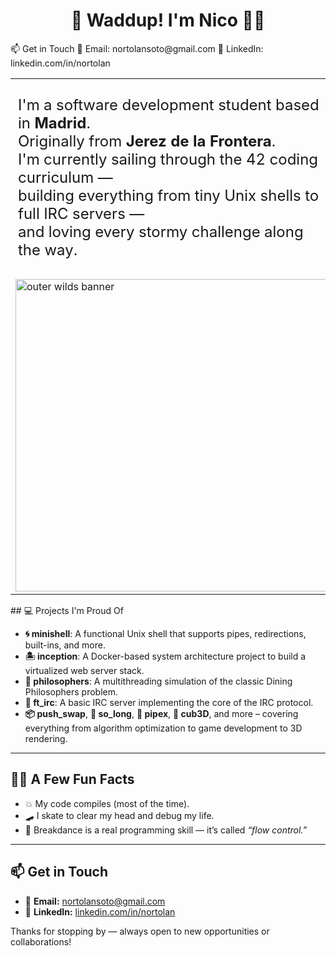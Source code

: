 <span align="center">

# 🌺 Waddup! I'm Nico 🏴‍☠️ 

<table align="center" width="100%">
<tr>
<td style="font-size: 24px; padding-right: 20px;">

I'm a software development student based in **Madrid**.<br>
Originally from **Jerez de la Frontera**.<br>
I'm currently sailing through the 42 coding curriculum —<br>
building everything from tiny Unix shells to full IRC servers —<br>
and loving every stormy challenge along the way.

<tr align="left">
  📫 Get in Touch
📧 Email: nortolansoto@gmail.com
💼 LinkedIn: linkedin.com/in/nortolan
</tr>
</td>
<td>
<img src="https://giffiles.alphacoders.com/212/212693.gif" width="500" alt="outer wilds banner"/>
</td>
</tr>
</table>
</span>
## 💻 Projects I'm Proud Of

- **🌀 minishell**: A functional Unix shell that supports pipes, redirections, built-ins, and more.
- **🏝️ inception**: A Docker-based system architecture project to build a virtualized web server stack.
- **🤔 philosophers**: A multithreading simulation of the classic Dining Philosophers problem.
- **📡 ft_irc**: A basic IRC server implementing the core of the IRC protocol.
- **📦 push_swap**, **🧱 so_long**, **🧪 pipex**, **🧠 cub3D**, and more – covering everything from algorithm optimization to game development to 3D rendering.

---

## 🏴‍☠️ A Few Fun Facts

- 💥 My code compiles (most of the time).
- 🛹 I skate to clear my head and debug my life.
- 🕺 Breakdance is a real programming skill — it’s called *“flow control.”*

---

## 📫 Get in Touch

- 📧 **Email:** nortolansoto@gmail.com  
- 💼 **LinkedIn:** [linkedin.com/in/nortolan](https://www.linkedin.com/in/nortolan/)

Thanks for stopping by — always open to new opportunities or collaborations!

